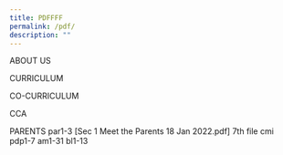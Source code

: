 ```yaml
---
title: PDFFFF
permalink: /pdf/
description: ""
---
```

ABOUT US



CURRICULUM



CO-CURRICULUM


CCA


PARENTS
par1-3
[Sec 1 Meet the Parents 18 Jan 2022.pdf] 7th file cmi
pdp1-7
am1-31
bl1-13